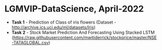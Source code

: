 # LGMVIP-DataScience, April-2022

* **Task 1** - Prediction of Class of iris flowers (Dataset - http://archive.ics.uci.edu/ml/datasets/Iris)
* **Task 2** - Stock Market Prediction And Forecasting Using Stacked LSTM (https://raw.githubusercontent.com/mwitiderrick/stockprice/master/NSE-TATAGLOBAL.csv)
